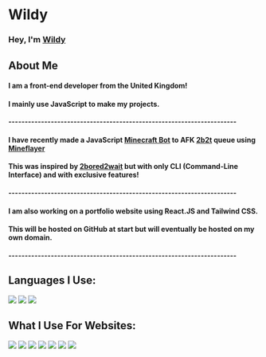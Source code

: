 # Wildy
<h3>Hey, I'm <a href="https://e-z.bio/wild">Wildy</a></h3>

## About Me

#### I am a front-end developer from the United Kingdom!
#### I mainly use JavaScript to make my projects.

<b>----------------------------------------------------------------------</b>

#### I have recently made a JavaScript [Minecraft Bot](https://github.com/imWildy/2b2t-queue-waiter) to AFK [2b2t](https://2b2t.org) queue using [Mineflayer](https://github.com/PrismarineJS/mineflayer)
#### This was inspired by [2bored2wait](https://github.com/themoonisacheese/2bored2wait) but with only CLI (Command-Line Interface) and with exclusive features!

<b>----------------------------------------------------------------------</b>

#### I am also working on a portfolio website using React.JS and Tailwind CSS.
#### This will be hosted on GitHub at start but will eventually be hosted on my own domain.

<b>----------------------------------------------------------------------</b>

## Languages I Use:
<p>
<img src="https://img.shields.io/badge/JavaScript-323330?style=for-the-badge&logo=javascript&logoColor=F7DF1E"/>
<img src="https://img.shields.io/badge/TypeScript-323330?style=for-the-badge&logo=typescript&logoColor=white"/>
<img src="https://img.shields.io/badge/Python-323330?style=for-the-badge&logo=python&logoColor=yellow"/>
</p>

## What I Use For Websites:
<p>
<img src="https://img.shields.io/badge/JavaScript-323330?style=for-the-badge&logo=javascript&logoColor=F7DF1E"/>
<img src="https://img.shields.io/badge/TypeScript-323330?style=for-the-badge&logo=typescript&logoColor=white"/>
<img src="https://img.shields.io/badge/HTML-323330?style=for-the-badge&logo=html5&logoColor=red"/>
<img src="https://img.shields.io/badge/CSS-323330?style=for-the-badge&logo=css3&logoColor=blue"/>
<img src="https://img.shields.io/badge/React-323330?style=for-the-badge&logo=react&logoColor=blue"/>
<img src="https://img.shields.io/badge/Tailwind CSS-323330?style=for-the-badge&logo=tailwindcss&logoColor=blue"/>
<img src="https://img.shields.io/badge/Vite-323330?style=for-the-badge&logo=vite&logoColor=purple"/>
</p>
